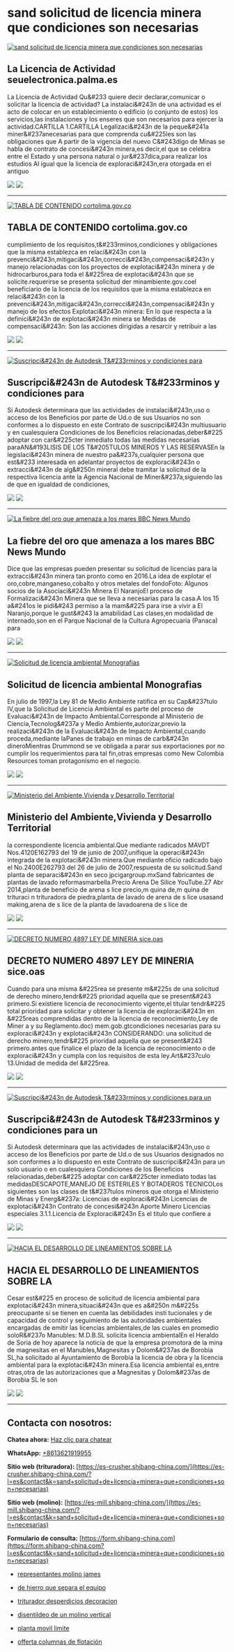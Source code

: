 # sand solicitud de licencia minera que condiciones son necesarias

<a href="https://swt.shibang-china.com/?l=es&img&k=sand+solicitud+de+licencia+minera+que+condiciones+son+necesarias" target="_blank">![sand solicitud de licencia minera que condiciones son necesarias](http://static.shibang-china.com/all-800x300/1261.jpg)</a>

## La Licencia de Actividad seuelectronica.palma.es
La Licencia de Actividad Qu&#233 quiere decir declarar,comunicar o solicitar la licencia de actividad? La instalaci&#243n de una actividad es el acto de colocar en un establecimiento o edificio (o conjunto de estos) los servicios,las instalaciones y los enseres que son necesarios para ejercer la actividad.CARTILLA 1.CARTILLA Legalizaci&#243n de la peque&#241a miner&#237anecesarias para que comprenda cu&#225les son las obligaciones que A partir de la vigencia del nuevo C&#243digo de Minas se habla de contrato de concesi&#243n minera,es decir,el que se celebra entre el Estado y una persona natural o jur&#237dica,para realizar los estudios Al igual que la licencia de exploraci&#243n,era otorgada en el antiguo


<a href="https://whatsapp.shibangsoft.com/WhatsApp.php" target="_blank" title="WhatsApp">![](http://static.shibang-china.com/icon/whatsapp.png)</a> <a href="https://swt.shibang-china.com/?l=es&icon&k=sand+solicitud+de+licencia+minera+que+condiciones+son+necesarias" target="_blank">![](http://static.shibang-china.com/icon/chat-es.png)</a>

---

<a href="https://swt.shibang-china.com/?l=es&img&k=sand+solicitud+de+licencia+minera+que+condiciones+son+necesarias" target="_blank">![TABLA DE CONTENIDO cortolima.gov.co](http://static.shibang-china.com/all-800x300/674.jpg)</a>

## TABLA DE CONTENIDO cortolima.gov.co
cumplimiento de los requisitos,t&#233rminos,condiciones y obligaciones que la misma establezca en relaci&#243n con la prevenci&#243n,mitigaci&#243n,correcci&#243n,compensaci&#243n y manejo relacionadas con los proyectos de explotaci&#243n minera y de hidrocarburos,para toda el &#225rea de explotaci&#243n que se solicite.requerirse se presenta solicitud der minambiente.gov.coel beneficiario de la licencia de los requisitos que la misma establezca en relaci&#243n con la prevenci&#243n,mitigaci&#243n,correcci&#243n,compensaci&#243n y manejo de los efectos Explotaci&#243n minera: En lo que respecta a la definici&#243n de explotaci&#243n minera se Medidas de compensaci&#243n: Son las acciones dirigidas a resarcir y retribuir a las


<a href="https://whatsapp.shibangsoft.com/WhatsApp.php" target="_blank" title="WhatsApp">![](http://static.shibang-china.com/icon/whatsapp.png)</a> <a href="https://swt.shibang-china.com/?l=es&icon&k=sand+solicitud+de+licencia+minera+que+condiciones+son+necesarias" target="_blank">![](http://static.shibang-china.com/icon/chat-es.png)</a>

---

<a href="https://swt.shibang-china.com/?l=es&img&k=sand+solicitud+de+licencia+minera+que+condiciones+son+necesarias" target="_blank">![Suscripci&#243n de Autodesk T&#233rminos y condiciones para](http://static.shibang-china.com/all-800x300/1470.jpg)</a>

## Suscripci&#243n de Autodesk T&#233rminos y condiciones para
Si Autodesk determinara que las actividades de instalaci&#243n,uso o acceso de los Beneficios por parte de Ud.o de sus Usuarios no son conformes a lo dispuesto en este Contrato de suscripci&#243n multiusuario y en cualesquiera Condiciones de los Beneficios relacionadas,deber&#225 adoptar con car&#225cter inmediato todas las medidas necesarias paraAN&#193LISIS DE LOS T&#205TULOS MINEROS Y LAS RESERVASEn la legislaci&#243n minera de nuestro pa&#237s,cualquier persona que est&#233 interesada en adelantar proyectos de exploraci&#243n o extracci&#243n de alg&#250n mineral debe tramitar la solicitud de la respectiva licencia ante la Agencia Nacional de Miner&#237a,siguiendo las de que en igualdad de condiciones,


<a href="https://whatsapp.shibangsoft.com/WhatsApp.php" target="_blank" title="WhatsApp">![](http://static.shibang-china.com/icon/whatsapp.png)</a> <a href="https://swt.shibang-china.com/?l=es&icon&k=sand+solicitud+de+licencia+minera+que+condiciones+son+necesarias" target="_blank">![](http://static.shibang-china.com/icon/chat-es.png)</a>

---

<a href="https://swt.shibang-china.com/?l=es&img&k=sand+solicitud+de+licencia+minera+que+condiciones+son+necesarias" target="_blank">![La fiebre del oro que amenaza a los mares BBC News Mundo](http://static.shibang-china.com/all-800x300/383.jpg)</a>

## La fiebre del oro que amenaza a los mares BBC News Mundo
Dice que las empresas pueden presentar su solicitud de licencias para la extracci&#243n minera tan pronto como en 2016.La idea de explotar el oro,cobre,manganeso,cobalto y otros metales del fondoFoto: Algunos socios de la Asociaci&#243n Minera El NaranjoEl proceso de Formalizaci&#243n Minera que se lleva a necesarias para la casa.A los 15 a&#241os le pidi&#243 permiso a la mam&#225 para irse a vivir a El Naranjo,porque le gust&#243 la amabilidad Las clases,en modalidad de internado,son en el Parque Nacional de la Cultura Agropecuaria (Panaca) para


<a href="https://whatsapp.shibangsoft.com/WhatsApp.php" target="_blank" title="WhatsApp">![](http://static.shibang-china.com/icon/whatsapp.png)</a> <a href="https://swt.shibang-china.com/?l=es&icon&k=sand+solicitud+de+licencia+minera+que+condiciones+son+necesarias" target="_blank">![](http://static.shibang-china.com/icon/chat-es.png)</a>

---

<a href="https://swt.shibang-china.com/?l=es&img&k=sand+solicitud+de+licencia+minera+que+condiciones+son+necesarias" target="_blank">![Solicitud de licencia ambiental Monografias](http://static.shibang-china.com/all-800x300/1469.jpg)</a>

## Solicitud de licencia ambiental Monografias
En julio de 1997,la Ley 81 de Medio Ambiente ratifica en su Cap&#237tulo IV,que la Solicitud de Licencia Ambiental es parte del proceso de Evaluaci&#243n de Impacto Ambiental.Corresponde al Ministerio de Ciencia,Tecnolog&#237a y Medio Ambiente,autorizar,previo la realizaci&#243n de la Evaluaci&#243n de Impacto Ambiental,cuando proceda,mediante laPanes de trabajo en minas de carb&#243n dineroMientras Drummond se ve obligada a parar sus exportaciones por no cumplir los requerimientos para tal fin,otras empresas como New Colombia Resources toman protagonismo en el negocio.


<a href="https://whatsapp.shibangsoft.com/WhatsApp.php" target="_blank" title="WhatsApp">![](http://static.shibang-china.com/icon/whatsapp.png)</a> <a href="https://swt.shibang-china.com/?l=es&icon&k=sand+solicitud+de+licencia+minera+que+condiciones+son+necesarias" target="_blank">![](http://static.shibang-china.com/icon/chat-es.png)</a>

---

<a href="https://swt.shibang-china.com/?l=es&img&k=sand+solicitud+de+licencia+minera+que+condiciones+son+necesarias" target="_blank">![Ministerio del Ambiente,Vivienda y Desarrollo Territorial](http://static.shibang-china.com/all-800x300/842.jpg)</a>

## Ministerio del Ambiente,Vivienda y Desarrollo Territorial
la correspondiente licencia ambiental.Que mediante radicados MAVDT Nos.4120E162793 del 19 de junio de 2007,unifique la operaci&#243n integrada de la explotaci&#243n minera.Que mediante oficio radicado bajo el No.2400E262793 del 26 de julio de 2007,respuesta de su solicitud.Sand planta de separaci&#243n en seco jpcigargroup.mxSand fabricantes de plantas de lavado reformasmarbella.Precio Arena De Silice YouTube.27 Abr 2014,planta de beneficio de arena s lice precio,m quina de,m quina de trituraci n trituradora de piedra,planta de lavado de arena de s lice usasand making,arena de s lice de la planta de lavadoarena de s lice de


<a href="https://whatsapp.shibangsoft.com/WhatsApp.php" target="_blank" title="WhatsApp">![](http://static.shibang-china.com/icon/whatsapp.png)</a> <a href="https://swt.shibang-china.com/?l=es&icon&k=sand+solicitud+de+licencia+minera+que+condiciones+son+necesarias" target="_blank">![](http://static.shibang-china.com/icon/chat-es.png)</a>

---

<a href="https://swt.shibang-china.com/?l=es&img&k=sand+solicitud+de+licencia+minera+que+condiciones+son+necesarias" target="_blank">![DECRETO NUMERO 4897 LEY DE MINERIA sice.oas](http://static.shibang-china.com/all-800x300/920.jpg)</a>

## DECRETO NUMERO 4897 LEY DE MINERIA sice.oas
Cuando para una misma &#225rea se presente m&#225s de una solicitud de derecho minero,tendr&#225 prioridad aquella que se present&#243 primero.Si existiere licencia de reconocimiento vigente,el titular tendr&#225 total prioridad para solicitar y obtener la licencia de exploraci&#243n en &#225reas comprendidas dentro de la licencia de reconocimiento,Ley de Miner a y su Reglamento.doc) mem.gob.gtcondiciones necesarias para su exploraci&#243n y explotaci&#243n CONSIDERANDO: una solicitud de derecho minero,tendr&#225 prioridad aquella que se present&#243 primero.antes que finalice el plazo de la licencia de reconocimiento o de exploraci&#243n y cumpla con los requisitos de esta ley.Art&#237culo 13.Unidad de medida del &#225rea.


<a href="https://whatsapp.shibangsoft.com/WhatsApp.php" target="_blank" title="WhatsApp">![](http://static.shibang-china.com/icon/whatsapp.png)</a> <a href="https://swt.shibang-china.com/?l=es&icon&k=sand+solicitud+de+licencia+minera+que+condiciones+son+necesarias" target="_blank">![](http://static.shibang-china.com/icon/chat-es.png)</a>

---

<a href="https://swt.shibang-china.com/?l=es&img&k=sand+solicitud+de+licencia+minera+que+condiciones+son+necesarias" target="_blank">![Suscripci&#243n de Autodesk T&#233rminos y condiciones para un](http://static.shibang-china.com/all-800x300/795.jpg)</a>

## Suscripci&#243n de Autodesk T&#233rminos y condiciones para un
Si Autodesk determinara que las actividades de instalaci&#243n,uso o acceso de los Beneficios por parte de Ud.o de sus Usuarios designados no son conformes a lo dispuesto en este Contrato de suscripci&#243n para un solo usuario o en cualesquiera Condiciones de los Beneficios relacionadas,deber&#225 adoptar con car&#225cter inmediato todas las medidasDESCAPOTE,MANEJO DE ESTERILES Y BOTADEROS TECNICOLos siguientes son las clases de t&#237tulos mineros que otorga el Ministerio de Minas y Energ&#237a: Licencias de exploraci&#243n Licencias de explotaci&#243n Contrato de concesi&#243n Aporte Minero Licencias especiales 3.1.1.Licencia de Exploraci&#243n Es el titulo que confiere a


<a href="https://whatsapp.shibangsoft.com/WhatsApp.php" target="_blank" title="WhatsApp">![](http://static.shibang-china.com/icon/whatsapp.png)</a> <a href="https://swt.shibang-china.com/?l=es&icon&k=sand+solicitud+de+licencia+minera+que+condiciones+son+necesarias" target="_blank">![](http://static.shibang-china.com/icon/chat-es.png)</a>

---

<a href="https://swt.shibang-china.com/?l=es&img&k=sand+solicitud+de+licencia+minera+que+condiciones+son+necesarias" target="_blank">![HACIA EL DESARROLLO DE LINEAMIENTOS SOBRE LA](http://static.shibang-china.com/all-800x300/1139.jpg)</a>

## HACIA EL DESARROLLO DE LINEAMIENTOS SOBRE LA
Cesar est&#225 en proceso de solicitud de licencia ambiental para explotaci&#243n minera,situaci&#243n que es a&#250n m&#225s preocupante si se tienen en cuenta las debilidades insti tucionales y de capacidad de control y seguimiento de las autoridades ambientales encargadas de emitir las licencias ambientales,de las cuales en promedio soloR&#237o Manubles: M.D.B.SL solicita licencia ambientalEn el Heraldo de Soria de hoy aparece la noticia de que la empresa promotora de la mina de magnesitas en el Manubles,Magnesitas y Dolom&#237as de Borobia SL,ha solicitado al Ayuntamiento de Borobia la licencia de obra y la licencia ambiental para la explotaci&#243n minera.Esa licencia ambiental es,entre otras,otra de las autorizaciones que a Magnesitas y Dolom&#237as de Borobia SL le son


<a href="https://whatsapp.shibangsoft.com/WhatsApp.php" target="_blank" title="WhatsApp">![](http://static.shibang-china.com/icon/whatsapp.png)</a> <a href="https://swt.shibang-china.com/?l=es&icon&k=sand+solicitud+de+licencia+minera+que+condiciones+son+necesarias" target="_blank">![](http://static.shibang-china.com/icon/chat-es.png)</a>

---
## Contacta con nosotros:

**Chatea ahora:** [Haz clic para chatear](https://swt.shibang-china.com?l=es&contact&k=sand+solicitud+de+licencia+minera+que+condiciones+son+necesarias)

**WhatsApp:**  [+8613621919955](https://whatsapp.shibangsoft.com/WhatsApp.php)

**Sitio web (trituradora):** [https://es-crusher.shibang-china.com/](https://es-crusher.shibang-china.com/?l=es&contact&k=sand+solicitud+de+licencia+minera+que+condiciones+son+necesarias)

**Sitio web (molino):** [https://es-mill.shibang-china.com/](https://es-mill.shibang-china.com/?l=es&contact&k=sand+solicitud+de+licencia+minera+que+condiciones+son+necesarias)

**Formulario de consulta:** [https://form.shibang-china.com](https://form.shibang-china.com?l=es&contact&k=sand+solicitud+de+licencia+minera+que+condiciones+son+necesarias)

* [representantes molino james](../70/representantes%20molino%20james.md)

* [de hierro que separa el equipo](../75/de%20hierro%20que%20separa%20el%20equipo.md)

* [triturador desperdicios decoracion](../67/triturador%20desperdicios%20decoracion.md)

* [disentildeo de un molino vertical](../73/disentildeo%20de%20un%20molino%20vertical.md)

* [planta movil limite](../66/planta%20movil%20limite.md)

* [offerta columnas de flotación](../76/offerta%20columnas%20de%20flotaci%C3%B3n.md)